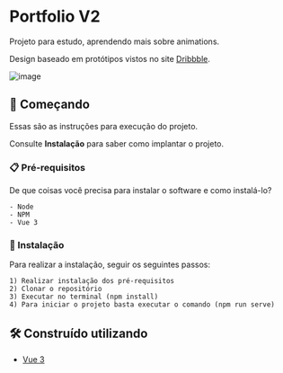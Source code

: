 # Portfolio V2

Projeto para estudo, aprendendo mais sobre animations.

Design baseado em protótipos vistos no site [Dribbble](https://dribbble.com/).

![image](https://user-images.githubusercontent.com/45777832/158718611-66769592-45ea-4dfa-9a0a-fe2495902af0.png)


## 🚀 Começando

Essas são as instruções para execução do projeto.

Consulte **Instalação** para saber como implantar o projeto.

### 📋 Pré-requisitos

De que coisas você precisa para instalar o software e como instalá-lo?

```
- Node
- NPM
- Vue 3
```


### 🔧 Instalação

Para realizar a instalação, seguir os seguintes passos:

```
1) Realizar instalação dos pré-requisitos
2) Clonar o repositório
3) Executar no terminal (npm install)
4) Para iniciar o projeto basta executar o comando (npm run serve)
```


## 🛠️ Construído utilizando


- [Vue 3](https://vuejs.org/)
